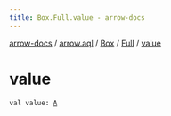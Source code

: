 ```yaml
---
title: Box.Full.value - arrow-docs
---
```


[arrow-docs](../../../index.html) / [arrow.aql](../../index.html) / [Box](../index.html) / [Full](index.html) / [value](./value.html)

# value

`val value: `[`A`](index.html#A)